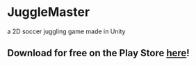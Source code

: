 # JuggleMaster
a  2D soccer juggling game made in Unity

## Download for free on the Play Store [here](https://play.google.com/store/apps/details?id=com.noorsy.jugglemaster)!
